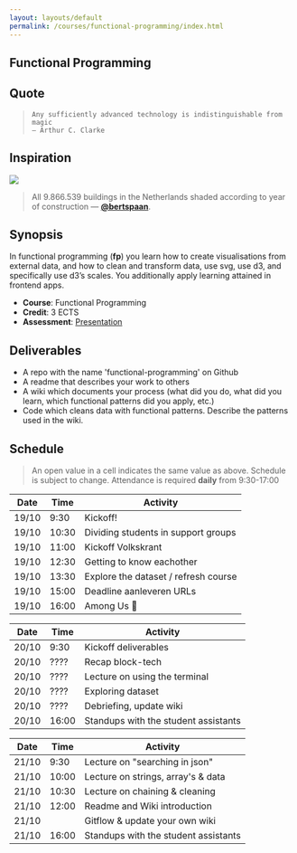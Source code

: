 ```yaml
---
layout: layouts/default
permalink: /courses/functional-programming/index.html
---
```


## Functional Programming

## Quote

> ```text
> Any sufficiently advanced technology is indistinguishable from magic
> — Arthur C. Clarke
> ```

## Inspiration

[![][inspiration-cover]][inspiration-link]

> All 9.866.539 buildings in the Netherlands shaded according to year of
> construction
> — [**@bertspaan**][inspiration-author].

## Synopsis

In functional programming (**fp**) you learn how to create visualisations from
external data, and how to clean and transform data, use svg, use d3, and
specifically use d3’s scales.
You additionally apply learning attained in frontend apps.

*   **Course**: Functional Programming
*   **Credit**: 3 ECTS
*   **Assessment**: [Presentation][assessment]

## Deliverables
* A repo with the name 'functional-programming' on Github
* A readme that describes your work to others 
* A wiki which documents your process (what did you do, what did you learn, which functional patterns did you apply, etc.)
* Code which cleans data with functional patterns. Describe the patterns used in the wiki.

## Schedule
> An open value in a cell indicates the same value as above.
> Schedule is subject to change.
Attendance is required **daily** from 9:30-17:00

| Date  | Time  | Activity                             |
|-------|-------|--------------------------------------|
| 19/10 | 9:30  | Kickoff!                             |
| 19/10 | 10:30 | Dividing students in support groups  |
| 19/10 | 11:00 | Kickoff Volkskrant                   |
| 19/10 | 12:30 | Getting to know eachother            |
| 19/10 | 13:30 | Explore the dataset / refresh course |
| 19/10 | 15:00 | Deadline aanleveren URLs             |
| 19/10 | 16:00 | Among Us 🎉                          |

| Date  | Time  | Activity                             |
|-------|-------|--------------------------------------|
| 20/10 | 9:30  | Kickoff deliverables                 |
| 20/10 | ????  | Recap block-tech                     |
| 20/10 | ????  | Lecture on using the terminal        |
| 20/10 | ????  | Exploring dataset                    |
| 20/10 | ????  | Debriefing, update wiki              |
| 20/10 | 16:00 | Standups with the student assistants |

| Date  | Time  | Activity                             |
|-------|-------|--------------------------------------|
| 21/10 | 9:30  | Lecture on "searching in json"       |
| 21/10 | 10:00 | Lecture on strings, array's & data   |
| 21/10 | 10:30 | Lecture on chaining & cleaning       |
| 21/10 | 12:00 | Readme and Wiki introduction         |
| 21/10 |       | Gitflow & update your own wiki       |
| 21/10 | 16:00 | Standups with the student assistants |

[banner]: https://cdn.jsdelivr.net/gh/cmda-tt/logo@6b810afa/banner-functional-programming.svg

[inspiration-cover]: ../images/buildings.jpg

[inspiration-link]: http://code.waag.org/buildings/

[inspiration-author]: https://github.com/bertspaan

[assessment]: ./assessment.md
